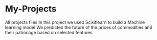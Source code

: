 # My-Projects
All projects files
In this project we used Scikitlearn to build a Machine learning model
We predicted the future of the prices of commodities and their patronage based on selected features
